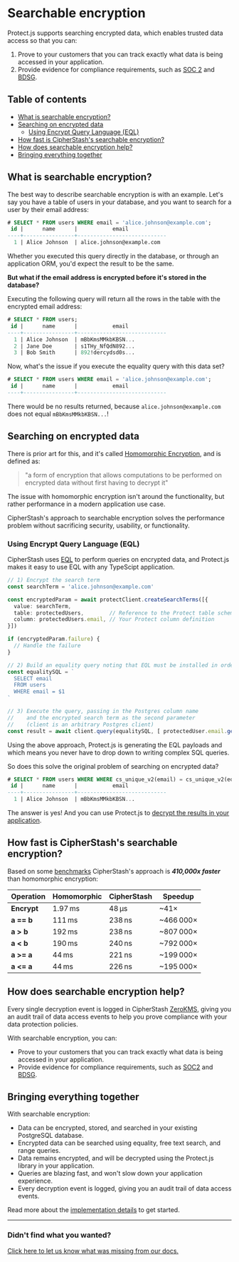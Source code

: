 # Searchable encryption

Protect.js supports searching encrypted data, which enables trusted data access so that you can:

1. Prove to your customers that you can track exactly what data is being accessed in your application.
2. Provide evidence for compliance requirements, such as [SOC 2](https://cipherstash.com/compliance/soc2) and [BDSG](https://cipherstash.com/compliance/bdsg).

## Table of contents

- [What is searchable encryption?](#what-is-searchable-encryption)
- [Searching on encrypted data](#searching-on-encrypted-data)
  - [Using Encrypt Query Language (EQL)](#using-encrypt-query-language-eql)
- [How fast is CipherStash's searchable encryption?](#how-fast-is-cipherstashs-searchable-encryption)
- [How does searchable encryption help?](#how-does-searchable-encryption-help)
- [Bringing everything together](#bringing-everything-together)

## What is searchable encryption? 

The best way to describe searchable encryption is with an example.
Let's say you have a table of users in your database, and you want to search for a user by their email address:

```sql
# SELECT * FROM users WHERE email = 'alice.johnson@example.com';
 id |      name      |           email
----+----------------+----------------------------
  1 | Alice Johnson  | alice.johnson@example.com
```

Whether you executed this query directly in the database, or through an application ORM, you'd expect the result to be the same.

**But what if the email address is encrypted before it's stored in the database?**

Executing the following query will return all the rows in the table with the encrypted email address:

```sql
# SELECT * FROM users;
 id |      name      |           email
----+----------------+----------------------------
  1 | Alice Johnson  | mBbKmsMMkbKBSN...
  2 | Jane Doe       | s1THy_NfQdN892...
  3 | Bob Smith      | 892!dercydsd0s...
```

Now, what's the issue if you execute the equality query with this data set? 

```sql
# SELECT * FROM users WHERE email = 'alice.johnson@example.com';
 id |      name      |           email
----+----------------+----------------------------
```

There would be no results returned, because `alice.johnson@example.com` does not equal `mBbKmsMMkbKBSN...`!

## Searching on encrypted data

There is prior art for this, and it's called [Homomorphic Encryption](https://en.wikipedia.org/wiki/Homomorphic_encryption), and is defined as:

> "a form of encryption that allows computations to be performed on encrypted data without first having to decrypt it"

The issue with homomorphic encryption isn't around the functionality, but rather performance in a modern application use case.

CipherStash's approach to searchable encryption solves the performance problem without sacrificing security, usability, or functionality.

### Using Encrypt Query Language (EQL)

CipherStash uses [EQL](https://github.com/cipherstash/encrypt-query-language) to perform queries on encrypted data, and Protect.js makes it easy to use EQL with any TypeScipt application.

```ts
// 1) Encrypt the search term
const searchTerm = 'alice.johnson@example.com'

const encryptedParam = await protectClient.createSearchTerms([{
  value: searchTerm,
  table: protectedUsers,        // Reference to the Protect table schema
  column: protectedUsers.email, // Your Protect column definition
}])

if (encryptedParam.failure) {
  // Handle the failure
}

// 2) Build an equality query noting that EQL must be installed in order for the operation to work successfully
const equalitySQL = `
  SELECT email
  FROM users
  WHERE email = $1
`

// 3) Execute the query, passing in the Postgres column name
//    and the encrypted search term as the second parameter
//    (client is an arbitrary Postgres client)
const result = await client.query(equalitySQL, [ protectedUser.email.getName(), encryptedParam.data ])
```

Using the above approach, Protect.js is generating the EQL payloads and which means you never have to drop down to writing complex SQL queries.

So does this solve the original problem of searching on encrypted data?

```sql
# SELECT * FROM users WHERE WHERE cs_unique_v2(email) = cs_unique_v2(eql_payload_created_by_protect);
 id |      name      |           email
----+----------------+----------------------------
  1 | Alice Johnson  | mBbKmsMMkbKBSN...
```

The answer is yes! And you can use Protect.js to [decrypt the results in your application](../../README.md#decrypting-data).

## How fast is CipherStash's searchable encryption?

Based on some [benchmarks](https://github.com/cipherstash/tfhe-ore-bench?tab=readme-ov-file#results) CipherStash's approach is ***410,000x faster*** than homomorphic encryption:

| Operation          | Homomorphic | CipherStash | Speedup |
|--------------------|----------------|---------------|-------------|
| **Encrypt**        | 1.97 ms        | 48 µs         | ~41×        |
| **a == b**         | 111 ms         | 238 ns        | ~466 000×    |
| **a > b**          | 192 ms         | 238 ns        | ~807 000×    |
| **a < b**          | 190 ms         | 240 ns        | ~792 000×    |
| **a >= a**         | 44 ms          | 221 ns        | ~199 000×    |
| **a <= a**         | 44 ms          | 226 ns        | ~195 000×    |

## How does searchable encryption help?

Every single decryption event is logged in CipherStash [ZeroKMS](https://cipherstash.com/products/zerokms), giving you an audit trail of data access events to help you prove compliance with your data protection policies.

With searchable encryption, you can:

- Prove to your customers that you can track exactly what data is being accessed in your application.
- Provide evidence for compliance requirements, such as [SOC2](https://cipherstash.com/compliance/soc2) and [BDSG](https://cipherstash.com/compliance/bdsg).

## Bringing everything together 

With searchable encryption:

- Data can be encrypted, stored, and searched in your existing PostgreSQL database.
- Encrypted data can be searched using equality, free text search, and range queries.
- Data remains encrypted, and will be decrypted using the Protect.js library in your application.
- Queries are blazing fast, and won't slow down your application experience.
- Every decryption event is logged, giving you an audit trail of data access events.

Read more about the [implementation details](../reference/searchable-encryption-postgres.md) to get started.

---

### Didn't find what you wanted?

[Click here to let us know what was missing from our docs.](https://github.com/cipherstash/protectjs/issues/new?template=docs-feedback.yml&title=[Docs:]%20Feedback%20on%20searchable-encryption.md)
